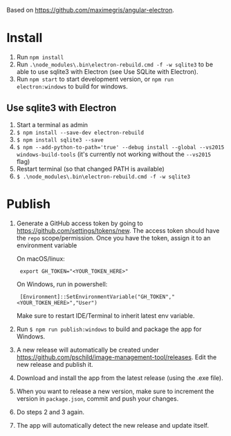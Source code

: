 Based on <https://github.com/maximegris/angular-electron>.

# Install
1. Run `npm install`
2. Run `.\node_modules\.bin\electron-rebuild.cmd -f -w sqlite3` to be able to use sqlite3 with Electron (see Use SQLite with Electron).
3. Run `npm start` to start development version, or `npm run electron:windows` to build for windows.

## Use sqlite3 with Electron
1. Start a terminal as admin
2. `$ npm install --save-dev electron-rebuild`
3. `$ npm install sqlite3 --save`
4. `$ npm --add-python-to-path='true' --debug install --global --vs2015 windows-build-tools` (it's currently not working without the `--vs2015` flag)
5. Restart terminal (so that changed PATH is available)
6. `$ .\node_modules\.bin\electron-rebuild.cmd -f -w sqlite3`

# Publish
1. Generate a GitHub access token by going to <https://github.com/settings/tokens/new>.  The access token should have the `repo` scope/permission.  Once you have the token, assign it to an environment variable

    On macOS/linux:

        export GH_TOKEN="<YOUR_TOKEN_HERE>"

    On Windows, run in powershell:

        [Environment]::SetEnvironmentVariable("GH_TOKEN","<YOUR_TOKEN_HERE>","User")

    Make sure to restart IDE/Terminal to inherit latest env variable.
2. Run `$ npm run publish:windows` to build and package the app for Windows.
3. A new release will automatically be created under <https://github.com/pschild/image-management-tool/releases>. Edit the new release and publish it.
4. Download and install the app from the latest release (using the .exe file).
5. When you want to release a new version, make sure to increment the version in `package.json`, commit and push your changes.
6. Do steps 2 and 3 again.
7. The app will automatically detect the new release and update itself.

